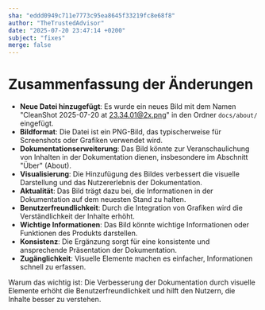 ```yaml
---
sha: "eddd0949c711e7773c95ea8645f33219fc8e68f8"
author: "TheTrustedAdvisor"
date: "2025-07-20 23:47:14 +0200"
subject: "fixes"
merge: false
---
```


# Zusammenfassung der Änderungen

- **Neue Datei hinzugefügt**: Es wurde ein neues Bild mit dem Namen "CleanShot 2025-07-20 at 23.34.01@2x.png" in den Ordner `docs/about/` eingefügt.
- **Bildformat**: Die Datei ist ein PNG-Bild, das typischerweise für Screenshots oder Grafiken verwendet wird.
- **Dokumentationserweiterung**: Das Bild könnte zur Veranschaulichung von Inhalten in der Dokumentation dienen, insbesondere im Abschnitt "Über" (About).
- **Visualisierung**: Die Hinzufügung des Bildes verbessert die visuelle Darstellung und das Nutzererlebnis der Dokumentation.
- **Aktualität**: Das Bild trägt dazu bei, die Informationen in der Dokumentation auf dem neuesten Stand zu halten.
- **Benutzerfreundlichkeit**: Durch die Integration von Grafiken wird die Verständlichkeit der Inhalte erhöht.
- **Wichtige Informationen**: Das Bild könnte wichtige Informationen oder Funktionen des Produkts darstellen.
- **Konsistenz**: Die Ergänzung sorgt für eine konsistente und ansprechende Präsentation der Dokumentation.
- **Zugänglichkeit**: Visuelle Elemente machen es einfacher, Informationen schnell zu erfassen.

Warum das wichtig ist: Die Verbesserung der Dokumentation durch visuelle Elemente erhöht die Benutzerfreundlichkeit und hilft den Nutzern, die Inhalte besser zu verstehen.

